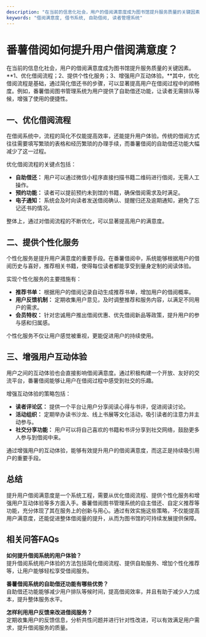 ```yaml
---
description: "在当前的信息化社会，用户的借阅满意度成为图书馆提升服务质量的关键因素。**1、优化借阅流程；2、提供个性化服务；3、增强用户互动体验。**其中，优化借阅流程是基础，通过简化借还书的步骤，可以显著提高用户在借阅过程中的顺畅度。例如，番薯借阅图书管理系统为用户提供了自助借还功能，让读者无需排队等候，增强了使用的便捷性。"
keywords: "借阅满意度, 借书系统, 自助借阅, 读者管理系统"
---
```

# 番薯借阅如何提升用户借阅满意度？

在当前的信息化社会，用户的借阅满意度成为图书馆提升服务质量的关键因素。**1、优化借阅流程；2、提供个性化服务；3、增强用户互动体验。**其中，优化借阅流程是基础，通过简化借还书的步骤，可以显著提高用户在借阅过程中的顺畅度。例如，番薯借阅图书管理系统为用户提供了自助借还功能，让读者无需排队等候，增强了使用的便捷性。

## **一、优化借阅流程**

在借阅系统中，流程的简化不仅能提高效率，还能提升用户体验。传统的借阅方式往往需要填写繁琐的表格和经历繁琐的办理手续，而番薯借阅的自助借还功能大幅减少了这一过程。

优化借阅流程的关键点包括：

- **自助借还：** 用户可以通过微信小程序直接扫描书籍二维码进行借阅，无需人工操作。
- **预约功能：** 读者可以提前预约未到馆的书籍，确保借阅需求及时满足。
- **电子通知：** 系统会及时向读者发送借阅确认、提醒归还及逾期通知，避免了忘记还书的情况。

整体上，通过对借阅流程的不断优化，可以显著提高用户的满意度。

## **二、提供个性化服务**

个性化服务是提升用户满意度的重要手段。在番薯借阅中，系统能够根据用户的借阅历史与喜好，推荐相关书籍，使得每位读者都能享受到量身定制的阅读体验。

实现个性化服务的主要措施有：

- **推荐书单：** 根据用户的借阅记录自动生成推荐书单，增加用户的借阅概率。
- **用户反馈机制：** 定期收集用户意见，及时调整推荐和服务内容，以满足不同用户的需求。
- **会员特权：** 针对忠诚用户推出借阅优惠、优先借阅新品等政策，提升用户的参与感和归属感。

个性化服务不仅让用户感觉被重视，更能促进用户的持续使用。

## **三、增强用户互动体验**

用户之间的互动体验也会直接影响借阅满意度。通过积极构建一个开放、友好的交流平台，番薯借阅能够让用户在借阅过程中感受到社交的乐趣。

增强互动体验的策略包括：

- **读者评论区：** 提供一个平台让用户分享阅读心得与书评，促进阅读讨论。
- **活动组织：** 定期举办读书沙龙、线上书展等文化活动，吸引读者的注意力并主动参与。
- **社交分享功能：** 用户可以将自己喜欢的书籍和书评分享到社交网络，鼓励更多人参与到借阅中来。

通过增强用户的互动体验，能够有效提升用户的借阅满意度，而这正是持续吸引用户的重要手段。

## **总结**

提升用户借阅满意度是一个系统工程，需要从优化借阅流程、提供个性化服务和增强用户互动体验等多方面入手。番薯借阅图书管理系统的自主借还、自定义推荐等功能，充分体现了其在服务上的创新与用心。通过有效实施这些策略，不仅能提高用户满意度，还能促进整体借阅量的提升，从而为图书馆的可持续发展提供保障。

## 相关问答FAQs

**如何提升借阅系统的用户体验？**  
提升借阅系统用户体验的方法包括简化借阅流程、提供自助服务、增加个性化推荐等，让用户能够轻松享受借阅服务。

**番薯借阅系统的自助借还功能有哪些优势？**  
自助借还功能能够减少用户排队等候时间，提高借阅效率，并且有助于减少人力成本，提升整体服务水平。

**怎样利用用户反馈来改进借阅服务？**  
定期收集用户的反馈信息，分析共性问题并进行针对性改进，可以有效满足用户需求，提升借阅服务的质量。
